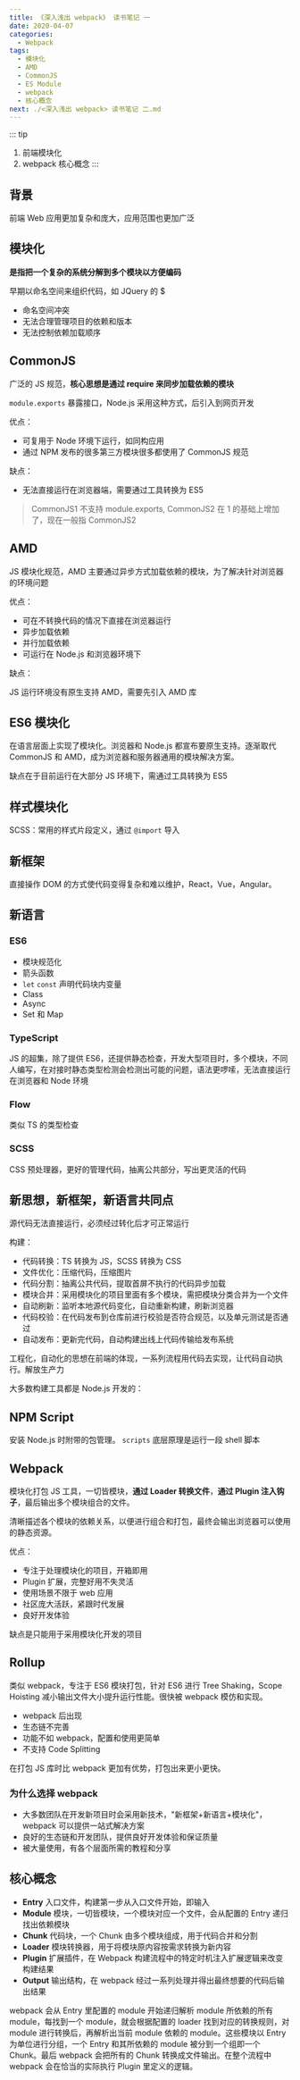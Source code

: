 ```yaml
---
title: 《深入浅出 webpack》 读书笔记 一
date: 2020-04-07
categories:
  - Webpack
tags:
  - 模块化
  - AMD
  - CommonJS
  - ES Module
  - webpack
  - 核心概念
next: ./<深入浅出 webpack> 读书笔记 二.md
---
```


::: tip
1. 前端模块化
2. webpack 核心概念
:::

<!-- more -->

## 背景

前端 Web 应用更加复杂和庞大，应用范围也更加广泛

## 模块化

**是指把一个复杂的系统分解到多个模块以方便编码**

早期以命名空间来组织代码，如 JQuery 的 $

- 命名空间冲突
- 无法合理管理项目的依赖和版本
- 无法控制依赖加载顺序

## CommonJS

广泛的 JS 规范，**核心思想是通过 require 来同步加载依赖的模块**

`module.exports` 暴露接口，Node.js 采用这种方式，后引入到网页开发

优点：

- 可复用于 Node 环境下运行，如同构应用
- 通过 NPM 发布的很多第三方模块很多都使用了 CommonJS 规范

缺点：

- 无法直接运行在浏览器端，需要通过工具转换为 ES5

> CommonJS1 不支持 module.exports, CommonJS2 在 1 的基础上增加了，现在一般指 CommonJS2

## AMD

JS 模块化规范，AMD 主要通过异步方式加载依赖的模块，为了解决针对浏览器的环境问题

优点：

- 可在不转换代码的情况下直接在浏览器运行
- 异步加载依赖
- 并行加载依赖
- 可运行在 Node.js 和浏览器环境下

缺点：

JS 运行环境没有原生支持 AMD，需要先引入 AMD 库

## ES6 模块化

在语言层面上实现了模块化。浏览器和 Node.js 都宣布要原生支持。逐渐取代 CommonJS 和 AMD，成为浏览器和服务器通用的模块解决方案。

缺点在于目前运行在大部分 JS 环境下，需通过工具转换为 ES5

## 样式模块化

SCSS：常用的样式片段定义，通过 `@import` 导入

## 新框架

直接操作 DOM 的方式使代码变得复杂和难以维护，React，Vue，Angular。

## 新语言

### ES6

- 模块规范化
- 箭头函数
- `let` `const` 声明代码块内变量
- Class
- Async
- Set 和 Map

### TypeScript

JS 的超集，除了提供 ES6，还提供静态检查，开发大型项目时，多个模块，不同人编写，在对接时静态类型检测会检测出可能的问题，语法更啰嗦，无法直接运行在浏览器和 Node 环境

### Flow

类似 TS 的类型检查

### SCSS

CSS 预处理器，更好的管理代码，抽离公共部分，写出更灵活的代码

## 新思想，新框架，新语言共同点

源代码无法直接运行，必须经过转化后才可正常运行

构建：

- 代码转换：TS 转换为 JS，SCSS 转换为 CSS
- 文件优化：压缩代码，压缩图片
- 代码分割：抽离公共代码，提取首屏不执行的代码异步加载
- 模块合并：采用模块化的项目里面有多个模块，需把模块分类合并为一个文件
- 自动刷新：监听本地源代码变化，自动重新构建，刷新浏览器
- 代码校验：在代码发布到仓库前进行校验是否符合规范，以及单元测试是否通过
- 自动发布：更新完代码，自动构建出线上代码传输给发布系统

工程化，自动化的思想在前端的体现，一系列流程用代码去实现，让代码自动执行。解放生产力

大多数构建工具都是 Node.js 开发的：

## NPM Script

安装 Node.js 时附带的包管理。 `scripts` 底层原理是运行一段 shell 脚本

## Webpack

模块化打包 JS 工具，一切皆模块，**通过 Loader 转换文件**，**通过 Plugin 注入钩子**，最后输出多个模块组合的文件。

清晰描述各个模块的依赖关系，以便进行组合和打包，最终会输出浏览器可以使用的静态资源。

优点：

- 专注于处理模块化的项目，开箱即用
- Plugin 扩展，完整好用不失灵活
- 使用场景不限于 web 应用
- 社区庞大活跃，紧跟时代发展
- 良好开发体验

缺点是只能用于采用模块化开发的项目

## Rollup

类似 webpack，专注于 ES6 模块打包，针对 ES6 进行 Tree Shaking，Scope Hoisting 减小输出文件大小提升运行性能。很快被 webpack 模仿和实现。

- webpack 后出现
- 生态链不完善
- 功能不如 webpack，配置和使用更简单
- 不支持 Code Splitting

在打包 JS 库时比 webpack 更加有优势，打包出来更小更快。

### 为什么选择 webpack

- 大多数团队在开发新项目时会采用新技术，"新框架+新语言+模块化"，webpack 可以提供一站式解决方案
- 良好的生态链和开发团队，提供良好开发体验和保证质量
- 被大量使用，有各个层面所需的教程和分享

## 核心概念

- **Entry** 入口文件，构建第一步从入口文件开始，即输入
- **Module** 模块，一切皆模块，一个模块对应一个文件，会从配置的 Entry 递归找出依赖模块
- **Chunk** 代码块，一个 Chunk 由多个模块组成，用于代码合并和分割
- **Loader** 模块转换器，用于将模块原内容按需求转换为新内容
- **Plugin** 扩展插件，在 Webpack 构建流程中的特定时机注入扩展逻辑来改变构建结果
- **Output** 输出结构，在 webpack 经过一系列处理并得出最终想要的代码后输出结果

webpack 会从 Entry 里配置的 module 开始递归解析 module 所依赖的所有 module，每找到一个 module，就会根据配置的 loader 找到对应的转换规则，对 module 进行转换后，再解析出当前 module 依赖的 module。这些模块以 Entry 为单位进行分组，一个 Entry 和其所依赖的 module 被分到一个组即一个 Chunk。最后 webpack 会把所有的 Chunk 转换成文件输出。在整个流程中 webpack 会在恰当的实际执行 Plugin 里定义的逻辑。
